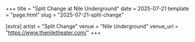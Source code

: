 +++
title = "Split Change at Nile Underground"
date = 2025-07-21
template = "page.html"
slug = "2025-07-21-split-change"

[extra]
artist = "Split Change"
venue = "Nile Underground"
venue_url = "https://www.theniletheater.com/"
+++
